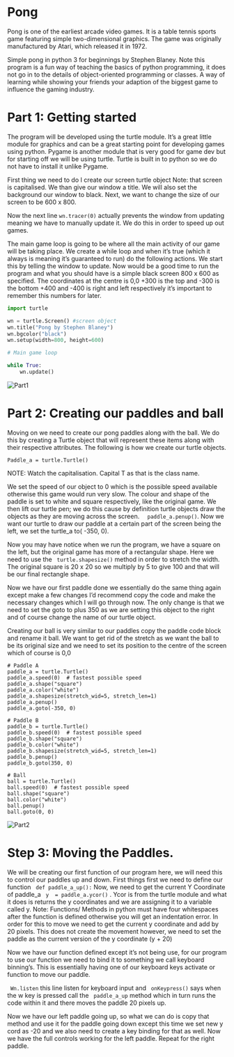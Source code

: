 # Pong
Pong is one of the earliest arcade video games. It is a table tennis sports game featuring simple two-dimensional graphics. The game was originally manufactured by Atari, which released it in 1972.

Simple pong in python 3 for beginnings by Stephen Blaney. Note this program is a fun way of teaching the basics of python programming, it does not go in to the details of object-oriented programming or classes. A way of learning while showing your friends your adaption of the biggest game to influence the gaming industry.

# Part 1: Getting started

The program will be developed using the turtle module. It’s a great little module for graphics and can be a great starting point for developing games using python. Pygame is another module that is very good for game dev but for starting off we will be using turtle. Turtle is built in to python so we do not have to install it unlike Pygame.

First thing we need to do I create our screen turtle object Note: that screen is capitalised. We than give our window a title.  We will also set the background our window to black. Next, we want to change the size of our screen to be 600 x 800.

Now the next line ```wn.tracer(0)``` actually prevents the window from updating meaning we have to manually update it. We do this in order to speed up out games.

The main game loop is going to be where all the main activity of our game will be taking place. We create a while loop and when it’s true (which it always is meaning it’s guaranteed to run) do the following actions. We start this by telling the window to update. 
Now would be a good time to run the program and what you should have is a simple black screen 800 x 600 as specified. The coordinates at the centre is 0,0 +300 is the top and -300 is the bottom +400 and -400 is right and left respectively it’s important to remember this numbers for later.

```python
import turtle

wn = turtle.Screen() #screen object
wn.title("Pong by Stephen Blaney")
wn.bgcolor("black")
wn.setup(width=800, height=600)

# Main game loop

while True:
    wn.update()
```
    
![Part1](https://user-images.githubusercontent.com/22968181/56204551-a5a87e80-603f-11e9-988c-5736b73985a6.PNG)


# Part 2: Creating our paddles and ball
Moving on we need to create our pong paddles along with the ball. We do this by creating a Turtle object that will represent these items along with their respective attributes. The following is how we create our turtle objects.

```Paddle_a = turtle.Turtle()```

NOTE: Watch the capitalisation. Capital T as that is the class name.

We set the speed of our object to 0 which is the possible speed available otherwise this game would run very slow. The colour and shape of the paddle is set to white and square respectively, like the original game. We then lift our turtle pen; we do this cause by definition turtle objects draw the objects as they are moving across the screen. ``` 
paddle_a.penup()```. Now we want our turtle to draw our paddle at a certain part of the screen being the left, we set the turtle_a to( -350, 0).

Now you may have notice when we run the program, we have a square on the left, but the original game has more of a rectangular shape. Here we need to use the ``` turtle.shapesize()```  method in order to stretch the width. The original square is 20 x 20 so we multiply by 5 to give 100 and that will be our final rectangle shape.

Now we have our first paddle done we essentially do the same thing again except make a few changes I’d recommend copy the code and make the necessary changes which I will go through now. The only change is that we need to set the goto to plus 350 as we are setting this object to the right and of course change the name of our turtle object.

Creating our ball is very similar to our paddles copy the paddle code block and rename it ball. We want to get rid of the stretch as we want the ball to be its original size and we need to set its position to the centre of the screen which of course is 0,0
``` 
# Paddle A
paddle_a = turtle.Turtle()
paddle_a.speed(0)  # fastest possible speed
paddle_a.shape("square")
paddle_a.color("white")
paddle_a.shapesize(stretch_wid=5, stretch_len=1)
paddle_a.penup()
paddle_a.goto(-350, 0)

# Paddle B
paddle_b = turtle.Turtle()
paddle_b.speed(0)  # fastest possible speed
paddle_b.shape("square")
paddle_b.color("white")
paddle_b.shapesize(stretch_wid=5, stretch_len=1)
paddle_b.penup()
paddle_b.goto(350, 0)

# Ball
ball = turtle.Turtle()
ball.speed(0)  # fastest possible speed
ball.shape("square")
ball.color("white")
ball.penup()
ball.goto(0, 0)
``` 

![Part2](https://user-images.githubusercontent.com/22968181/56209021-6df30400-604a-11e9-8f14-d68f510564ac.PNG)

# Step 3: Moving the Paddles.

We will be creating our first function of our program here, we will need this to control our paddles up and down. First things first we need to define our function ``` def paddle_a_up():```  Now, we need to get the current Y Coordinate of paddle_a  ``` y  = paddle_a.ycor()``` . Ycor is from the turtle module and what it does is returns the y coordinates and we are assigning it to a variable called y. Note: Functions/ Methods in python must have four whitespaces after the function is defined otherwise you will get an indentation error. In order for this to move we need to get the current y coordinate and add by 20 pixels. This does not create the movement however, we need to set the paddle as the current version of the y coordinate (y + 20)

Now we have our function defined except it’s not being use, for our program to use our function we need to bind it to something we call keyboard binning’s. This is essentially having one of our keyboard keys activate or function to move our paddle. 

``` Wn.listen```  this line listen for keyboard input and ``` onKeypress()```  says when the w key is pressed call the ``` paddle_a_up```  method which in turn runs the code within it and there moves the paddle 20 pixels up.

Now we have our left paddle going up, so what we can do is copy that method and use it for the paddle going down except this time we set new y cord as -20 and we also need to create a key binding for that as well. Now we have the full controls working for the left paddle. Repeat for the right paddle.  





